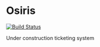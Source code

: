 # Osiris

[![Build Status](https://travis-ci.com/ViniciusLovato/Osiris.svg?branch=develop)](https://travis-ci.com/ViniciusLovato/Osiris) 

Under construction ticketing system
